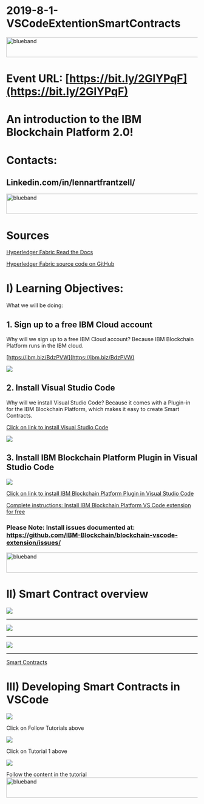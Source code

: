 # 2019-8-1-VSCodeExtentionSmartContracts

<img src="https://farm5.staticflickr.com/4503/37148677233_71edc5a37b_o.png" width="1041" height="53" alt="blueband">

# Event URL: [https://bit.ly/2GlYPqF](https://bit.ly/2GlYPqF)

# An introduction to the IBM Blockchain Platform 2.0!

# Contacts:

## Linkedin.com/in/lennartfrantzell/
 
<img src="https://farm5.staticflickr.com/4503/37148677233_71edc5a37b_o.png" width="1041" height="53" alt="blueband">

# Sources

<a href="https://hyperledger-fabric.readthedocs.io/en/release-1.4/">Hyperledger Fabric Read the Docs</a>

<a href="https://github.com/hyperledger/fabric">Hyperledger Fabric source code on GitHub</a>


# I) Learning Objectives:

What we will be doing:

## 1. Sign up to a free IBM Cloud account
 
 Why will we sign up to a free IBM Cloud account?
 Because IBM Blockchain Platform runs in the IBM cloud.
 
[https://ibm.biz/BdzPVW](https://ibm.biz/BdzPVW)

<img src="img/login.png">
 
## 2. Install Visual Studio Code

Why will we install Visual Studio Code?
Because it comes with a Plugin-in for the IBM Blockchain Platform, which makes it easy to create Smart Contracts.

[Click on link to install Visual Studio Code](https://code.visualstudio.com)

<img src="img/vsc.png">

## 3. Install IBM Blockchain Platform Plugin in Visual Studio Code

<img src="img/marketplace.png">

[Click on link to install IBM Blockchain Platform Plugin in Visual Studio Code](https://marketplace.visualstudio.com/items?itemName=IBMBlockchain.ibm-blockchain-platform) 


[Complete instructions: Install IBM Blockchain Platform VS Code extension for free](https://cloud.ibm.com/docs/services/blockchain?topic=blockchain-develop-vscode#develop-vscode-install)
 
### Please Note: Install issues documented at: https://github.com/IBM-Blockchain/blockchain-vscode-extension/issues/
 
<img src="https://farm5.staticflickr.com/4503/37148677233_71edc5a37b_o.png" width="1041" height="53" alt="blueband">
 
# II) Smart Contract overview 
 
<img src="img/scontr1.png">
 
 ---------------------------
 
<img src="img/scontr2.png">

----------------------------

<img src="img/scontr3.png">

----------------------------

 <a href="https://hyperledger-fabric.readthedocs.io/en/release-1.4/smartcontract/smartcontract.html ">Smart Contracts</a>  
 
 # III) Developing Smart Contracts in VSCode
 
 <img src="img/tutstart.png">
<p>Click on Follow Tutorials above
<p>
 <img src="img/alltuts.png">
 <p><p>Click on Tutorial 1 above
<p>
 <img src="img/tutlocal.png">
 <p>
  Follow the content in the tutorial

<img src="https://farm5.staticflickr.com/4503/37148677233_71edc5a37b_o.png" width="1041" height="53" alt="blueband">
 
